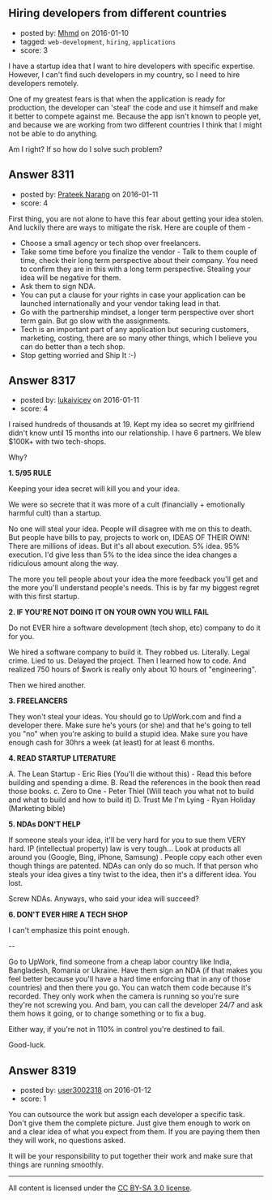 ## Hiring developers from different countries

- posted by: [Mhmd](https://stackexchange.com/users/2536013/mhmd) on 2016-01-10
- tagged: `web-development`, `hiring`, `applications`
- score: 3

I have a startup idea that I want to hire developers with specific expertise. However, I can't find such developers in my country, so I need to hire developers remotely.

One of my greatest fears is that when the application is ready for production, the developer can 'steal' the code and use it himself and make it better to compete against me. Because the app isn't known to people yet, and because we are working from two different countries I think that I might not be able to do anything.

Am I right? If so how do I solve such problem?



## Answer 8311

- posted by: [Prateek Narang](https://stackexchange.com/users/266637/prateek-narang) on 2016-01-11
- score: 4

First thing, you are not alone to have this fear about getting your idea stolen. And luckily there are ways to mitigate the risk. Here are couple of them -

 - Choose a small agency or tech shop over freelancers. 
 - Take some time before you finalize the vendor - Talk to them couple of time, check their long term perspective about their company. You need to confirm they are in this with a long term perspective. Stealing your idea will be negative for them.
 - Ask them to sign NDA.
 - You can put a clause for your rights in case your application can be launched internationally and your vendor taking lead in that.
 - Go with the partnership mindset, a longer term perspective over short term gain. But go slow with the assignments.
 - Tech is an important part of any application but securing customers, marketing, costing, there are so many other things, which I believe you can do better than a tech shop.
 - Stop getting worried and Ship It :-)




## Answer 8317

- posted by: [lukaivicev](https://stackexchange.com/users/5245413/lukaivicev) on 2016-01-11
- score: 4

I raised hundreds of thousands at 19. Kept my idea so secret my girlfriend didn't know until 15 months into our relationship. I have 6 partners. We blew $100K+ with two tech-shops.

Why? 

**1. 5/95 RULE**

Keeping your idea secret will kill you and your idea.

We were so secrete that it was more of a cult (financially + emotionally harmful cult) than a startup. 

No one will steal your idea. People will disagree with me on this to death. But people have bills to pay, projects to work on, IDEAS OF THEIR OWN! There are millions of ideas. But it's all about execution. 5% idea. 95% execution. I'd give less than 5% to the idea since the idea changes a ridiculous amount along the way.

The more you tell people about your idea the more feedback you'll get and the more you'll understand people's needs. This is by far my biggest regret with this first startup. 

**2. IF YOU'RE NOT DOING IT ON YOUR OWN YOU WILL FAIL**

Do not EVER hire a software development (tech shop, etc) company to do it for you.

We hired a software company to build it. They robbed us. Literally. Legal crime. Lied to us. Delayed the project. Then I learned how to code. And realized 750 hours of $work is really only about 10 hours of "engineering".

Then we hired another. 

**3. FREELANCERS**

They won't steal your ideas. You should go to UpWork.com and find a developer there. Make sure he's yours (or she) and that he's going to tell you "no" when you're asking to build a stupid idea. Make sure you have enough cash for 30hrs a week (at least) for at least 6 months.

**4. READ STARTUP LITERATURE** 

A. The Lean Startup - Eric Ries (You'll die without this)
     - Read this before building and spending a dime. 
B. Read the references in the book then read those books. 
c. Zero to One - Peter Thiel (Will teach you what not to build and what to build and how to build it)
D. Trust Me I'm Lying - Ryan Holiday (Marketing bible)

**5. NDAs DON'T HELP**

If someone steals your idea, it'll be very hard for you to sue them VERY hard. IP (intellectual property) law is very tough... Look at products all around you (Google, Bing, iPhone, Samsung) . People copy each other even though things are patented. NDAs can only do so much. If that person who steals your idea gives a tiny twist to the idea, then it's a different idea. You lost. 

Screw NDAs. Anyways, who said your idea will succeed? 

**6. DON'T EVER HIRE A TECH SHOP**

I can't emphasize this point enough. 

-- 

Go to UpWork, find someone from a cheap labor country like India, Bangladesh, Romania or Ukraine. Have them sign an NDA (if that makes you feel better because you'll have a hard time enforcing that in any of those countries) and then there you go. You can watch them code because it's recorded. They only work when the camera is running so you're sure they're not screwing you. And bam, you can call the developer 24/7 and ask them hows it going, or to change something or to fix a bug. 


Either way, if you're not in 110% in control you're destined to fail. 

Good-luck.
 
 


## Answer 8319

- posted by: [user3002318](https://stackexchange.com/users/3598313/user3002318) on 2016-01-12
- score: 1

You can outsource the work but assign each developer a specific task. Don't give them the complete picture. Just give them enough to work on and a clear idea of what you expect from them. If you are paying them then they will work, no questions asked. 

It will be your responsibility to put together their work and make sure that things are running smoothly.



---

All content is licensed under the [CC BY-SA 3.0 license](https://creativecommons.org/licenses/by-sa/3.0/).
